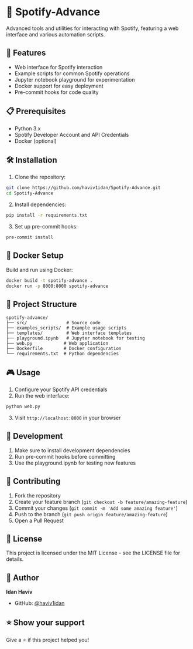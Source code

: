 # 🎵 Spotify-Advance

Advanced tools and utilities for interacting with Spotify, featuring a web interface and various automation scripts.

## 🚀 Features

- Web interface for Spotify interaction
- Example scripts for common Spotify operations
- Jupyter notebook playground for experimentation
- Docker support for easy deployment
- Pre-commit hooks for code quality

## 📋 Prerequisites

- Python 3.x
- Spotify Developer Account and API Credentials
- Docker (optional)

## 🛠️ Installation

1. Clone the repository:
```bash
git clone https://github.com/haviv1idan/Spotify-Advance.git
cd Spotify-Advance
```

2. Install dependencies:
```bash
pip install -r requirements.txt
```

3. Set up pre-commit hooks:
```bash
pre-commit install
```

## 🐳 Docker Setup

Build and run using Docker:

```bash
docker build -t spotify-advance .
docker run -p 8000:8000 spotify-advance
```

## 📁 Project Structure

```
spotify-advance/
├── src/               # Source code
├── examples_scripts/  # Example usage scripts
├── templates/         # Web interface templates
├── playground.ipynb   # Jupyter notebook for testing
├── web.py            # Web application
├── Dockerfile        # Docker configuration
└── requirements.txt  # Python dependencies
```

## 🎮 Usage

1. Configure your Spotify API credentials
2. Run the web interface:
```bash
python web.py
```
3. Visit `http://localhost:8000` in your browser

## 🧪 Development

1. Make sure to install development dependencies
2. Run pre-commit hooks before committing
3. Use the playground.ipynb for testing new features

## 📝 Contributing

1. Fork the repository
2. Create your feature branch (`git checkout -b feature/amazing-feature`)
3. Commit your changes (`git commit -m 'Add some amazing feature'`)
4. Push to the branch (`git push origin feature/amazing-feature`)
5. Open a Pull Request

## 📄 License

This project is licensed under the MIT License - see the LICENSE file for details.

## 👤 Author

**Idan Haviv**
- GitHub: [@haviv1idan](https://github.com/haviv1idan)

## ⭐ Show your support

Give a ⭐️ if this project helped you!